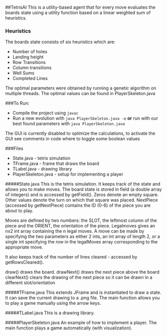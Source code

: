 ##TetrisAI
This is a utility-based agent that for every move evaluates the boards state using a utility function based on a linear weighted sum of heuristics.

### Heuristics 
 The boards state consists of six heuristics which are: 

* Number of holes
* Landing height
* Row Transitions
* Column transitions
* Well Sums
* Completed Lines 

The optimal parameters were obtained by running a genetic algorithm on multiple threads. The optimal values can be found in PlayerSkeleton.java

###To Run:
- Compile the project using ```javac```
- Run a new evolution with ```java PlayerSkeleton.java -e``` **or** run with our best found parameters with ```java PlayerSkeleton.java```

The GUI is currently disabled to optimize the calculations, to activate the GUI see comments in code where to toggle some boolean values 

###Files
* State.java - tetris simulation
* TFrame.java - frame that draws the board
* TLabel.java - drawing library
* PlayerSkeleton.java - setup for implementing a player
	
	
#####State.java
This is the tetris simulation.  It keeps track of the state and allows you to 
make moves.  The board state is stored in field (a double array of integers) and
is accessed by getField().  Zeros denote an empty square.  Other values denote
the turn on which that square was placed.  NextPiece (accessed by getNextPiece)
contains the ID (0-6) of the piece you are about to play.

Moves are defined by two numbers: the SLOT, the leftmost column of the piece and
the ORIENT, the orientation of the piece.  Legalmoves gives an nx2 int array
containing the n legal moves.  A move can be made by specifying the two
parameters as either 2 ints, an int array of length 2, or a single int
specifying the row in the legalMoves array corresponding to the appropriate move.

It also keeps track of the number of lines cleared - accessed by getRowsCleared().

draw() draws the board.
drawNext() draws the next piece above the board
clearNext() clears the drawing of the next piece so it can be drawn in a different
	slot/orientation

#####TFrame.java
This extends JFrame and is instantiated to draw a state.
It can save the current drawing to a .png file.
The main function allows you to play a game manually using the arrow keys.

#####TLabel.java
This is a drawing library.

#####PlayerSkeleton.java
An example of how to implement a player.
The main function plays a game automatically (with visualization).
